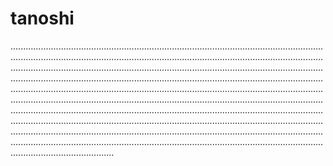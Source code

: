 # tanoshi

.................................................................................................................................................................................................................................................................................................................................................................................................................................................................................................................................................................................................................................................................................................................................................................................................................................................................................................................................................................................................................................................................................................................................................................................................................................................................................................................................